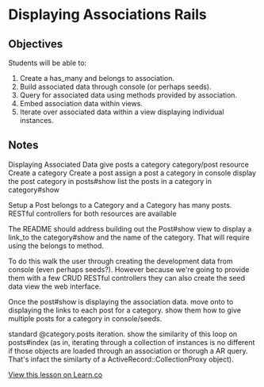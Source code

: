 # Displaying Associations Rails

## Objectives

Students will be able to:

1. Create a has_many and belongs to association.
2. Build associated data through console (or perhaps seeds).
3. Query for associated data using methods provided by association.
4. Embed association data within views.
5. Iterate over associated data within a view displaying individual instances.

## Notes

Displaying Associated Data
  give posts a category
  category/post resource
  Create a category
  Create a post
  assign a post a category in console
  display the post category in posts#show
  list the posts in a category in category#show

Setup a Post belongs to a Category and a Category has many posts.
RESTful controllers for both resources are available

The README should address building out the Post#show view to display a link_to the category#show and the name of the category. That will require using the belongs to method.

To do this walk the user through creating the development data from console (even perhaps seeds?). However because we're going to provide them with a few CRUD RESTful controllers they can also create the seed data view the web interface.

Once the post#show is displaying the association data. move onto to displaying the links to each post for a category. show them how to give multiple posts for a category in console/seeds.

standard @category.posts iteration. show the similarity of this loop on posts#index (as in, iterating through a collection of instances is no different if those objects are loaded through an association or thorugh a AR query. That's infact the similarty of a ActiveRecord::CollectionProxy object).

<a href='https://learn.co/lessons/displaying-associations-rails' data-visibility='hidden'>View this lesson on Learn.co</a>
